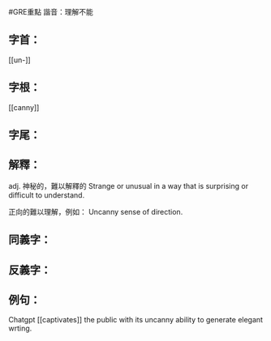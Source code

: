 #GRE重點 
諧音：理解不能
## 字首：
[[un-]]

## 字根：
[[canny]]

## 字尾：


## 解釋：
adj.
神秘的，難以解釋的
Strange or unusual in a way that is surprising or difficult to understand.

正向的難以理解，例如：
Uncanny sense of direction.
## 同義字：

## 反義字：

## 例句：
Chatgpt [[captivates]] the public with its uncanny ability to generate elegant wrting.

